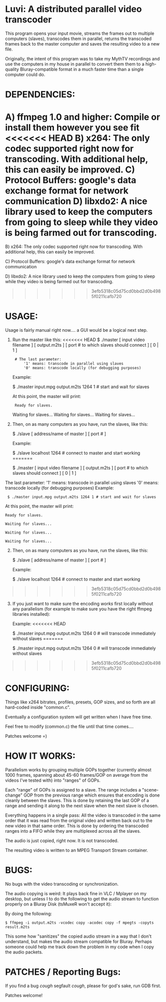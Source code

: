 Luvi: A distributed parallel video transcoder
=============================================

This program opens your input movie, streams the frames out to 
multiple computers (slaves), transcodes them in parallel, 
returns the transcoded frames back to the master computer and 
saves the resulting video to a new file.

Originally, the intent of this program was to take my MythTV 
recordings and use the computers in my house in parallel to convert 
them them to a high-quality Bluray-compatible format in a much 
faster time than a single computer could do.

DEPENDENCIES:
=============================================

A) ffmpeg 1.0 and higher: Compile or install them however you see fit
<<<<<<< HEAD
B) x264: The only codec supported right now for transcoding.
         With additional help, this can easily be improved.
C) Protocol Buffers: google's data exchange format for network communication
D) libxdo2: A nice library used to keep the computers from going to sleep
	    while they video is being farmed out for transcoding.
=======

B) x264: The only codec supported right now for transcoding. With additional help, this can easily be improved.

C) Protocol Buffers: google's data exchange format for network communication

D) libxdo2: A nice library used to keep the computers from going to sleep while they video is being farmed out for transcoding.
>>>>>>> 3efb5318c05d75cd0bbd2d0b4985f0211cafb720


USAGE:
=============================================
Usage is fairly manual right now.... a GUI would be a logical next step.

1. Run the master like this:
<<<<<<< HEAD
    	$ ./master [ input video filename ] [ output.m2ts ] [ port # to which slaves should connect ] [ 0 | 1 ]

		# The last parameter:
			'1' means: transcode in parallel using slaves
			'0' means: transcode locally (for debugging purposes)
	Example:
	
	$ ./master input.mpg output.m2ts 1264 1 # start and wait for slaves

   At this point, the master will print:

        Ready for slaves.
	Waiting for slaves...
	Waiting for slaves...
	Waiting for slaves...

2. Then, on as many computers as you have, run the slaves, like this:

	$ ./slave [ address/name of master ] [ port # ]

	Example:

	$ ./slave localhost 1264 # connect to master and start working
=======
   
     $ ./master [ input video filename ] [ output.m2ts ] [ port # to which slaves should connect ] [ 0 | 1 ]
    
The last parameter:
			'1' means: transcode in parallel using slaves
			'0' means: transcode locally (for debugging purposes)
	Example:
	   
     $ ./master input.mpg output.m2ts 1264 1 # start and wait for slaves

At this point, the master will print:

    Ready for slaves.
    
    Waiting for slaves...
    
    Waiting for slaves...
    
    Waiting for slaves...

2. Then, on as many computers as you have, run the slaves, like this:

    $ ./slave [ address/name of master ] [ port # ]

	Example:
	  
    $ ./slave localhost 1264 # connect to master and start working
>>>>>>> 3efb5318c05d75cd0bbd2d0b4985f0211cafb720

3. If you just want to make sure the encoding *works* first locally
   without any parallelism (for example to make sure you have the right
   ffmpeg libraries installed):

	Example:
<<<<<<< HEAD

	$ ./master input.mpg output.m2ts 1264 0  # will transcode immediately without slaves
=======
  
    $ ./master input.mpg output.m2ts 1264 0  # will transcode immediately without slaves
>>>>>>> 3efb5318c05d75cd0bbd2d0b4985f0211cafb720

CONFIGURING:
=============================================

Things like x264 bitrates, profiles, presets, GOP sizes, and so forth
are all hard-coded inside "common.c".

Eventually a configuration system will get written when I have free time.

Feel free to modify (common.c) the file until that time comes....

Patches welcome =)

HOW IT WORKS:
======================================

Parallelism works by grouping multiple GOPs together (currently almost 1000 frames,
spanning about 45-60 frames/GOP on average from the videos I've tested with) 
into "ranges" of GOPs.

Each "range" of GOPs is assigned to a slave. The range includes a "scene-change" GOP from
the previous range which ensures that encoding is done cleanly between the slaves. This
is done by retaining the last GOP of a range and sending it along to the next slave when
the next slave is chosen.

Everything happens in a single pass: All the video is transcoded in the same order
that it was read from the original video and written back out to the new video in that same
order. This is done by ordering the transcoded ranges into a FIFO while they are multiplexed
across all the slaves.

The audio is just copied, right now. It is not transcoded.

The resulting video is written to an MPEG Transport Stream container.

BUGS:
======================================
No bugs with the video transcoding or synchronization.

The audio copying is weird: It plays back fine in VLC / Mplayer on my desktop,
but unless I to do the following to get the audio stream to function
properly on a Bluray Disk (tsMuxeR won't accept it):

By doing the following:

    $ ffmpeg -i output.m2ts -vcodec copy -acodec copy -f mpegts -copyts result.m2ts

This some how "sanitizes" the copied audio stream in a way that I don't 
understand, but makes the audio stream compatible for Bluray. Perhaps someone 
could help me track down the problem in my code when I copy the audio packets.

PATCHES / Reporting Bugs:
======================================
If you find a bug *cough* segfault *cough*,
please for god's sake, run GDB first.

Patches welcome!
